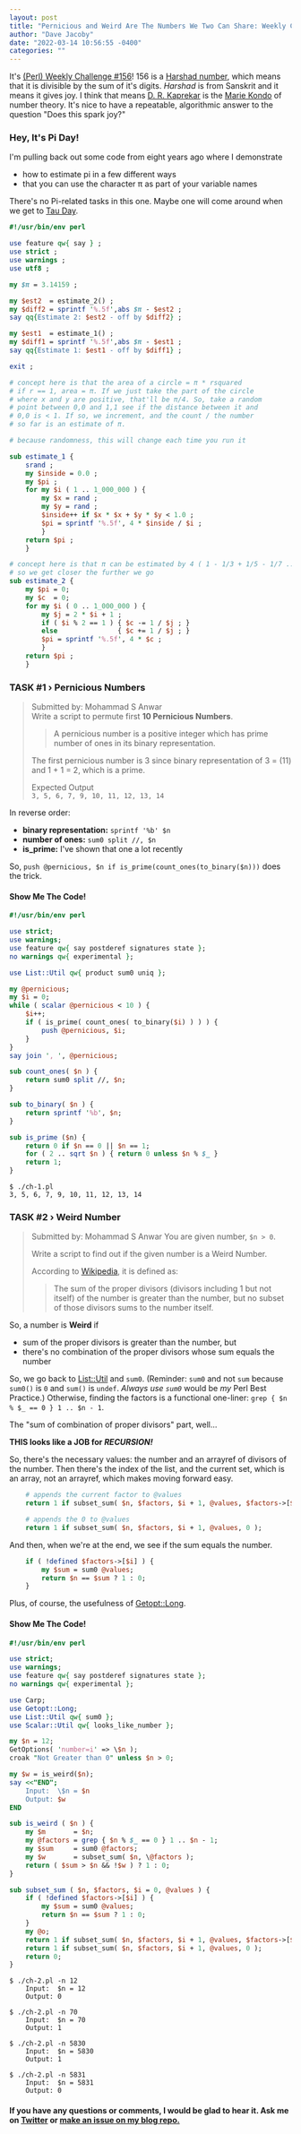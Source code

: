 ```yaml
---
layout: post
title: "Pernicious and Weird Are The Numbers We Two Can Share: Weekly Challenge #156"
author: "Dave Jacoby"
date: "2022-03-14 10:56:55 -0400"
categories: ""
---
```


It's [(Perl) Weekly Challenge #156](https://theweeklychallenge.org/blog/perl-weekly-challenge-156/)! 156 is a [Harshad number](https://en.wikipedia.org/wiki/Harshad_number), which means that it is divisible by the sum of it's digits. _Harshad_ is from Sanskrit and it means it gives joy. I think that means [D. R. Kaprekar](https://en.wikipedia.org/wiki/D._R._Kaprekar) is the [Marie Kondo](https://www.netflix.com/title/80209379) of number theory. It's nice to have a repeatable, algorithmic answer to the question "Does this spark joy?"

### Hey, It's Pi Day!

I'm pulling back out some code from eight years ago where I demonstrate

- how to estimate pi in a few different ways
- that you can use the character π as part of your variable names

There's no Pi-related tasks in this one. Maybe one will come around when we get to [Tau Day](https://tauday.com/).

```perl
#!/usr/bin/env perl

use feature qw{ say } ;
use strict ;
use warnings ;
use utf8 ;

my $π = 3.14159 ;

my $est2  = estimate_2() ;
my $diff2 = sprintf '%.5f',abs $π - $est2 ;
say qq{Estimate 2: $est2 - off by $diff2} ;

my $est1  = estimate_1() ;
my $diff1 = sprintf '%.5f',abs $π - $est1 ;
say qq{Estimate 1: $est1 - off by $diff1} ;

exit ;

# concept here is that the area of a circle = π * rsquared
# if r == 1, area = π. If we just take the part of the circle
# where x and y are positive, that'll be π/4. So, take a random
# point between 0,0 and 1,1 see if the distance between it and
# 0,0 is < 1. If so, we increment, and the count / the number
# so far is an estimate of π.

# because randomness, this will change each time you run it

sub estimate_1 {
    srand ;
    my $inside = 0.0 ;
    my $pi ;
    for my $i ( 1 .. 1_000_000 ) {
        my $x = rand ;
        my $y = rand ;
        $inside++ if $x * $x + $y * $y < 1.0 ;
        $pi = sprintf '%.5f', 4 * $inside / $i ;
        }
    return $pi ;
    }

# concept here is that π can be estimated by 4 ( 1 - 1/3 + 1/5 - 1/7 ...)
# so we get closer the further we go
sub estimate_2 {
    my $pi = 0;
    my $c  = 0;
    for my $i ( 0 .. 1_000_000 ) {
        my $j = 2 * $i + 1 ;
        if ( $i % 2 == 1 ) { $c -= 1 / $j ; }
        else               { $c += 1 / $j ; }
        $pi = sprintf '%.5f', 4 * $c ;
        }
    return $pi ;
    }
```

### TASK #1 › Pernicious Numbers

> Submitted by: Mohammad S Anwar  
> Write a script to permute first **10 Pernicious Numbers**.
>
> > A pernicious number is a positive integer which has prime number of ones in its binary representation.
>
> The first pernicious number is 3 since binary representation of 3 = (11) and 1 + 1 = 2, which is a prime.
>
> Expected Output  
> `3, 5, 6, 7, 9, 10, 11, 12, 13, 14 `

In reverse order:

- **binary representation:** `sprintf '%b' $n`
- **number of ones:** `sum0 split //, $n`
- **is_prime:** I've shown that one a lot recently

So, `push @pernicious, $n if is_prime(count_ones(to_binary($n)))` does the trick.

#### Show Me The Code!

```perl
#!/usr/bin/env perl

use strict;
use warnings;
use feature qw{ say postderef signatures state };
no warnings qw{ experimental };

use List::Util qw{ product sum0 uniq };

my @pernicious;
my $i = 0;
while ( scalar @pernicious < 10 ) {
    $i++;
    if ( is_prime( count_ones( to_binary($i) ) ) ) {
        push @pernicious, $i;
    }
}
say join ', ', @pernicious;

sub count_ones( $n ) {
    return sum0 split //, $n;
}

sub to_binary( $n ) {
    return sprintf '%b', $n;
}

sub is_prime ($n) {
    return 0 if $n == 0 || $n == 1;
    for ( 2 .. sqrt $n ) { return 0 unless $n % $_ }
    return 1;
}
```

```text
$ ./ch-1.pl
3, 5, 6, 7, 9, 10, 11, 12, 13, 14
```

### TASK #2 › Weird Number

> Submitted by: Mohammad S Anwar
> You are given number, `$n > 0`.
>
> Write a script to find out if the given number is a Weird Number.
>
> According to [Wikipedia](https://en.wikipedia.org/wiki/Weird_number), it is defined as:
>
> > The sum of the proper divisors (divisors including 1 but not itself) of the number is greater than the number, but no subset of those divisors sums to the number itself.

So, a number is **Weird** if

- sum of the proper divisors is greater than the number, but
- there's no combination of the proper divisors whose sum equals the number

So, we go back to [List::Util](https://metacpan.org/pod/List::Util) and `sum0`. (Reminder: `sum0` and not `sum` because `sum0()` is `0` and `sum()` is `undef`. _Always use `sum0`_ would be _my_ Perl Best Practice.) Otherwise, finding the factors is a functional one-liner: `grep { $n % $_ == 0 } 1 .. $n - 1`.

The "sum of combination of proper divisors" part, well...

**THIS looks like a JOB for _RECURSION!_**

So, there's the necessary values: the number and an arrayref of divisors of the number. Then there's the index of the list, and the current set, which is an array, not an arrayref, which makes moving forward easy.

```perl
    # appends the current factor to @values
    return 1 if subset_sum( $n, $factors, $i + 1, @values, $factors->[$i] );

    # appends the 0 to @values
    return 1 if subset_sum( $n, $factors, $i + 1, @values, 0 );
```

And then, when we're at the end, we see if the sum equals the number.

```perl
    if ( !defined $factors->[$i] ) {
        my $sum = sum0 @values;
        return $n == $sum ? 1 : 0;
    }
```

Plus, of course, the usefulness of [Getopt::Long](https://metacpan.org/pod/Getopt::Long).

#### Show Me The Code!

```perl
#!/usr/bin/env perl

use strict;
use warnings;
use feature qw{ say postderef signatures state };
no warnings qw{ experimental };

use Carp;
use Getopt::Long;
use List::Util qw{ sum0 };
use Scalar::Util qw{ looks_like_number };

my $n = 12;
GetOptions( 'number=i' => \$n );
croak "Not Greater than 0" unless $n > 0;

my $w = is_weird($n);
say <<"END";
    Input:  \$n = $n
    Output: $w
END

sub is_weird ( $n ) {
    my $m       = $n;
    my @factors = grep { $n % $_ == 0 } 1 .. $n - 1;
    my $sum     = sum0 @factors;
    my $w       = subset_sum( $n, \@factors );
    return ( $sum > $n && !$w ) ? 1 : 0;
}

sub subset_sum ( $n, $factors, $i = 0, @values ) {
    if ( !defined $factors->[$i] ) {
        my $sum = sum0 @values;
        return $n == $sum ? 1 : 0;
    }
    my @o;
    return 1 if subset_sum( $n, $factors, $i + 1, @values, $factors->[$i] );
    return 1 if subset_sum( $n, $factors, $i + 1, @values, 0 );
    return 0;
}
```

```text
$ ./ch-2.pl -n 12
    Input:  $n = 12
    Output: 0

$ ./ch-2.pl -n 70
    Input:  $n = 70
    Output: 1

$ ./ch-2.pl -n 5830
    Input:  $n = 5830
    Output: 1

$ ./ch-2.pl -n 5831
    Input:  $n = 5831
    Output: 0
```

#### If you have any questions or comments, I would be glad to hear it. Ask me on [Twitter](https://twitter.com/jacobydave) or [make an issue on my blog repo.](https://github.com/jacoby/jacoby.github.io)
